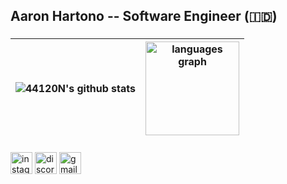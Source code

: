 <h2 align="left">Aaron Hartono -- Software Engineer (🇮🇩)</h2>

###

| <img align="center" src="https://github-readme-stats.vercel.app/api?username=44120N&show_icons=true&theme=dracula&include_all_commits=true&hide_border=true" alt="44120N's github stats" /> | <img align="center" src="https://github-readme-stats.vercel.app/api/top-langs?username=44120n&locale=en&hide_title=false&layout=compact&card_width=320&langs_count=5&theme=dracula&hide_border=false" height="150" alt="languages graph"  /> |
| ------------- | ------------- |

###

<div align="center">
  
</div>

###

<div align="left">
  <img src="https://img.shields.io/static/v1?message=Instagram&logo=instagram&label=&color=E4405F&logoColor=white&labelColor=&style=for-the-badge" height="35" alt="instagram logo"  />
  <img src="https://img.shields.io/static/v1?message=Discord&logo=discord&label=&color=7289DA&logoColor=white&labelColor=&style=for-the-badge" height="35" alt="discord logo"  />
  <img src="https://img.shields.io/static/v1?message=Gmail&logo=gmail&label=&color=D14836&logoColor=white&labelColor=&style=for-the-badge" height="35" alt="gmail logo"  />
</div>

###
